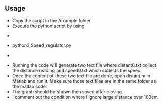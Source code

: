 ## Usage
- Copy the script in the /example folder
- Execute the python script by using
- ```
- python3 Speed_regulator.py
- ```
- Running the code will generate two text file where distant0.txt collect the distance reading and speed0.txt which collects the speed.
- Once the content of these two text file are done, open distant.m in Matlab and run it. Make sure those text files are in the same folder as the matlab code. 
- The graph should be shown then saved after closing.
- I comment out the condition where I ignore large distance over 100cm.
